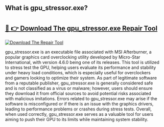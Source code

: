 ## What is gpu_stressor.exe? 

# <h2><a href="https://exedetect.com/download.php?gpu_stressor.exe">🔗 👉 Download The gpu_stressor.exe Repair Tool</a></h2>

[![Download The Repair Tool](https://exedetect.com/download-button.jpg)](https://exedetect.com/download.php?gpu_stressor.exe)

gpu_stressor.exe is an executable file associated with MSI Afterburner, a popular graphics card overclocking utility developed by Micro-Star International, with version 4.6.0 being one of its releases. This tool is utilized to stress test the GPU, helping users evaluate its performance and stability under heavy load conditions, which is especially useful for overclockers and gamers looking to optimize their system. As part of legitimate software from a reputable publisher, gpu_stressor.exe is generally considered safe and is not classified as a virus or malware; however, users should ensure they download it from official sources to avoid potential risks associated with malicious imitations. Errors related to gpu_stressor.exe may arise if the software is misconfigured or if there is an issue with the graphics drivers, leading to performance problems or crashes during stress tests. Overall, when used correctly, gpu_stressor.exe serves as a valuable tool for users aiming to push their GPU to its limits while maintaining system stability.